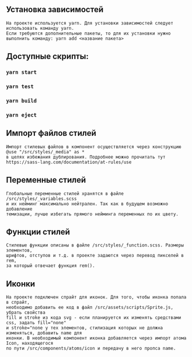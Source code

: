 
## Установка зависимостей
    На проекте используется yarn. Для установки зависимостей следует использовать команду yarn.
    Если требуются дополнительные пакеты, то для их установки нужно выполнить команду: yarn add <название пакета>

## Доступные скрипты:

### `yarn start`
### `yarn test`
### `yarn build`
### `yarn eject`

## Импорт файлов стилей
    Импорт стилевых файлов в компонент осуществляется через конструкцию
    @use "/src/styles/_media" as *
    в целях избежания дублирования. Подробнее можно прочитать тут
    https://sass-lang.com/documentation/at-rules/use

## Переменные стилей
    Глобальные переменные стилей хранятся в файле /src/styles/_variables.scss
    и их нейминг максимально нейтрален. Так как в будущем возможно добавление
    темизации, лучше избегать прямого нейминга переменных по их цвету.

## Функции стилей
    Стилевые функции описаны в файле /src/styles/_function.scss. Размеры элементов,
    шрифтов, отступов и т.д. в проекте задаются через перевод пикселей в rem,
    за который отвечает функция rem().

## Иконки
    На проекте подключен спрайт для иконок. Для того, чтобы иконка попала в спрайт,
    необходимо добавить ее код в файл /src/assets/scripts/Sprite.js, убрать свойства
    fill и stroke из кода svg - если планируется их изменять средствами css, задать fill="none"
    и stroke="none у тех элементов, стилизация которых не должна изменяться, добавить name для
    иконки. В необходимый компонент иконка добавляется через импорт атома Icon, находящегося
    по пути /src/components/atoms/icon и передачу в него пропса name.
